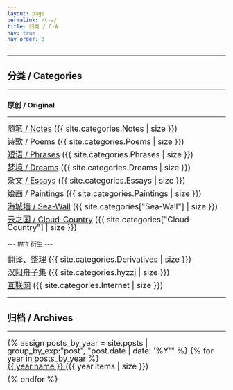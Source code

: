 ```yaml
---
layout: page
permalink: /c-a/
title: 归类 / C-A
nav: true
nav_order: 3
---
```


---

## 分类 / Categories

---

### 原创 / Original

---

<ul style="line-height: 1; font-size: 18px; list-style: none; padding-left: 0;">
  <li style="margin-bottom: 12px;"><a href="/blog/category/notes/" style="font-size: inherit;">随笔 / Notes</a> ({{ site.categories.Notes | size }})</li>
  <li style="margin-bottom: 12px;"><a href="/blog/category/poems/" style="font-size: inherit;">诗歌 / Poems</a> ({{ site.categories.Poems | size }})</li>
  <li style="margin-bottom: 12px;"><a href="/blog/category/phrases/" style="font-size: inherit;">短语 / Phrases</a> ({{ site.categories.Phrases | size }})</li>
  <li style="margin-bottom: 12px;"><a href="/blog/category/dreams/" style="font-size: inherit;">梦境 / Dreams</a> ({{ site.categories.Dreams | size }})</li>
  <li style="margin-bottom: 12px;"><a href="/blog/category/essays/" style="font-size: inherit;">杂文 / Essays</a> ({{ site.categories.Essays | size }})</li>
  <li style="margin-bottom: 12px;"><a href="/blog/category/paintings/" style="font-size: inherit;">绘画 / Paintings</a> ({{ site.categories.Paintings | size }})</li>
  <li style="margin-bottom: 12px;"><a href="/blog/category/sea-wall/" style="font-size: inherit;">海城墙 / Sea-Wall</a> ({{ site.categories["Sea-Wall"] | size }})</li>
  <li style="margin-bottom: 12px;"><a href="/blog/category/cloud-country/" style="font-size: inherit;">云之国 / Cloud-Country</a> ({{ site.categories["Cloud-Country"] | size }})</li>
</ul>
---
### 衍生
---
<ul style="line-height: 1; font-size: 18px; list-style: none; padding-left: 0;">
  <li style="margin-bottom: 12px;"><a href="/blog/category/derivatives/" style="font-size: inherit;">翻译、整理</a> ({{ site.categories.Derivatives | size }})</li>
  <li style="margin-bottom: 12px;"><a href="/blog/category/hyzzj/" style="font-size: inherit;">汉阳舟子集</a> ({{ site.categories.hyzzj | size }})</li>
  <li style="margin-bottom: 12px;"><a href="/blog/category/internet/" style="font-size: inherit;">互联网</a> ({{ site.categories.Internet | size }})</li>
</ul>

---

## 归档 / Archives

---

<ul style="line-height: 1; font-size: 18px; list-style: none; padding-left: 0;">
      {% assign posts_by_year = site.posts | group_by_exp:"post", "post.date | date: '%Y'" %}
      {% for year in posts_by_year %}
        <li style="margin-bottom: 12px;">
          <a href="{{ '/blog/' | append: year.name | append: '/' }}" style="font-size: inherit;">
            {{ year.name }}
          </a> ({{ year.items | size }})
        </li>
      {% endfor %}
